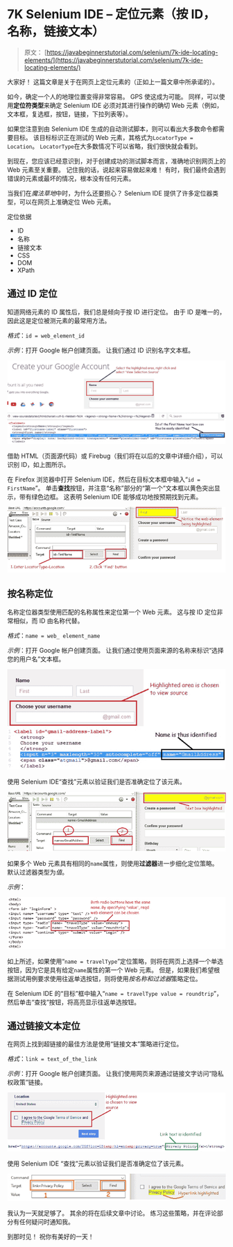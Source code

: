 # 7K Selenium IDE – 定位元素（按 ID，名称，链接文本）

> 原文： [https://javabeginnerstutorial.com/selenium/7k-ide-locating-elements/](https://javabeginnerstutorial.com/selenium/7k-ide-locating-elements/)

大家好！ 这篇文章是关于在网页上定位元素的（正如上一篇文章中所承诺的）。

如今，确定一个人的地理位置变得非常容易。 GPS 使这成为可能。 同样，可以使用**定位符类型**来确定 Selenium IDE 必须对其进行操作的确切 Web 元素（例如，文本框，复选框，按钮，链接，下拉列表等）。

如果您注意到由 Selenium IDE 生成的自动测试脚本，则可以看出大多数命令都需要目标。 该目标标识正在测试的 Web 元素，其格式为`LocatorType = Location`。 `LocatorType`在大多数情况下可以省略，我们很快就会看到。

到现在，您应该已经意识到，对于创建成功的测试脚本而言，准确地识别网页上的 Web 元素至关重要。 记住我的话，说起来容易做起来难！ 有时，我们最终会遇到错误的元素或最坏的情况，根本没有任何元素。

当我们在*魔法草地*中时，为什么还要担心？ Selenium IDE 提供了许多定位器类型，可以在网页上准确定位 Web 元素。

定位依据

*   ID
*   名称
*   链接文本
*   CSS
*   DOM
*   XPath

## 通过 ID 定位

知道网络元素的 ID 属性后，我们总是倾向于按 ID 进行定位。 由于 ID 是唯一的，因此这是定位被测元素的最常用方法。

*格式*：`id = web_element_id`

*示例*：打开 Goog​​le 帐户创建页面。 让我们通过 ID 识别名字文本框。

![Locating by ID](img/6d549e97d582e483f16b1e097f68564d.png)    

借助 HTML（页面源代码）或 Firebug（我们将在以后的文章中详细介绍），可以识别 ID，如上图所示。

在 Firefox 浏览器中打开 Selenium IDE，然后在目标文本框中输入“`id = FirstName`”。 单击**查找**按钮，并注意“名称”部分的“第一个”文本框以黄色突出显示，带有绿色边框。 这表明 Selenium IDE 能够成功地按预期找到元素。

![By ID highlighting](img/a5ed0a0fb9fecd423bc9ace339ce86b4.png)

## 按名称定位

名称定位器类型使用匹配的名称属性来定位第一个 Web 元素。 这与按 ID 定位非常相似，而 ID 由名称代替。

*格式*：`name = web_ element_name`

*示例*：打开 Goog​​le 帐户创建页面。 让我们通过使用页面来源的名称来标识“选择您的用户名”文本框。

![Locating by name](img/86f29ac38b085a6faf96db00de31ad25.png)

使用 Selenium IDE“查找”元素以验证我们是否准确定位了该元素。

![By Name highlighted](img/e709c975c172a033f00b1dba9bf6bb14.png)

如果多个 Web 元素具有相同的`name`属性，则使用**过滤器**进一步细化定位策略。 默认过滤器类型为*值*。

*示例*：

![Name filters](img/a0b8bace7eed76adbcae352c3de98115.png)

如上所述，如果使用“`name = travelType`”定位策略，则将在网页上选择一个单选按钮，因为它是具有给定`name`属性的第一个 Web 元素。 但是，如果我们希望根据测试用例要求使用往返单选按钮，则将使用*按名称和过滤器*策略定位。

在 Selenium IDE 的“目标”框中输入“`name = travelType value = roundtrip`”，然后单击“查找”按钮，将高亮显示往返单选按钮。

## 通过链接文本定位

在网页上找到超链接的最佳方法是使用“链接文本”策略进行定位。

*格式*：`link = text_of_the_link`

*示例*：打开 Goog​​le 帐户创建页面。 让我们使用网页来源通过链接文字访问“隐私权政策”链接。

![Locating LinkText](img/e297c5e33c92c96ba0a7a105f54d18e7.png)

使用 Selenium IDE “查找”元素以验证我们是否准确定位了该元素。

![By LinkText highlighted](img/a122ae1ab9c67bd64c1abb0d5a7fa25c.png)

我认为一天就足够了。 其余的将在后续文章中讨论。 练习这些策略，并在评论部分有任何疑问时通知我。

到那时见！ 祝你有美好的一天！

